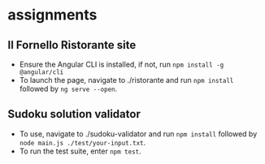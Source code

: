 ﻿# assignments
## Il Fornello Ristorante site
- Ensure the Angular CLI is installed, if not, run `npm install -g @angular/cli`
- To launch the page, navigate to ./ristorante and run `npm install` followed by `ng serve --open`.
## Sudoku solution validator
- To use, navigate to ./sudoku-validator and run `npm install` followed by `node main.js ./test/your-input.txt`.
- To run the test suite, enter `npm test`.
